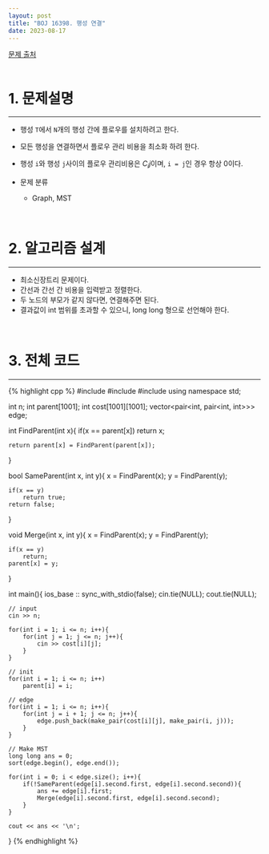```yaml
---
layout: post
title: "BOJ 16398. 행성 연결"
date: 2023-08-17
---
```


[문제 출처](https://www.acmicpc.net/problem/16398) <br/><br/>

# 1. 문제설명
<hr>

- 행성 `T`에서 `N`개의 행성 간에 플로우를 설치하려고 한다.
- 모든 행성을 연결하면서 플로우 관리 비용을 최소화 하려 한다.
- 행성 `i`와 행성 `j`사이의 플로우 관리비용은 $C_ij$이며, `i = j`인 경우 항상 0이다.

- 문제 분류
  - Graph, MST


<br/>

# 2. 알고리즘 설계
<hr>

- 최소신장트리 문제이다.
- 간선과 간선 간 비용을 입력받고 정렬한다.
- 두 노드의 부모가 같지 않다면, 연결해주면 된다.
- 결과값이 int 범위를 초과할 수 있으니, long long 형으로 선언해야 한다.


<br/>

# 3. 전체 코드
<hr>

{% highlight cpp %}
#include <iostream>
#include <vector>
#include <algorithm>
using namespace std;

int n;
int parent[1001];
int cost[1001][1001];
vector<pair<int, pair<int, int>>> edge;

int FindParent(int x){
    if(x == parent[x])
        return x;
    
    return parent[x] = FindParent(parent[x]);
}

bool SameParent(int x, int y){
    x = FindParent(x);
    y = FindParent(y);

    if(x == y)
        return true;
    return false;
}

void Merge(int x, int y){
    x = FindParent(x);
    y = FindParent(y);

    if(x == y)
        return;
    parent[x] = y;
}

int main(){
    ios_base :: sync_with_stdio(false);
    cin.tie(NULL);
    cout.tie(NULL);
    
    // input
    cin >> n;

    for(int i = 1; i <= n; i++){
        for(int j = 1; j <= n; j++){
            cin >> cost[i][j];
        }
    }    
    
    // init
    for(int i = 1; i <= n; i++) 
        parent[i] = i;

    // edge
    for(int i = 1; i <= n; i++){
        for(int j = i + 1; j <= n; j++){
            edge.push_back(make_pair(cost[i][j], make_pair(i, j)));
        }
    }

    // Make MST
    long long ans = 0;
    sort(edge.begin(), edge.end());

    for(int i = 0; i < edge.size(); i++){
        if(!SameParent(edge[i].second.first, edge[i].second.second)){
            ans += edge[i].first;
            Merge(edge[i].second.first, edge[i].second.second);
        }
    }

    cout << ans << '\n';
}
{% endhighlight %}
